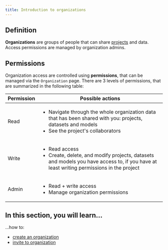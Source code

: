 ```yaml
---
title: Introduction to organizations
---
```


## Definition

**Organizations** are groups of people that can share [projects](../projects/introduction) and data. Access permissions are managed by organization admins.

## Permissions

Organization access are controlled using **permissions**, that can be managed via the `Organization` page. There are
3 levels of permissions, that are summarized in the following table:

| Permission | Possible actions                                                                                                                                                           |
| ---------- | -------------------------------------------------------------------------------------------------------------------------------------------------------------------------- |
| Read       | <ul><li>Navigate through the whole organization data that has been shared with you: projects, datasets and models</li> <li>See the project's collaborators</li></ul>       |
| Write      | <ul><li>Read access</li><li>Create, delete, and modify projects, datasets and models you have access to, if you have at least writing permissions in the project</li></ul> |
| Admin      | <ul><li>Read + write access</li><li>Manage organization permissions</li></ul>                                                                                              |

## In this section, you will learn...

...how to:

- [create an organization](create-an-organization)
- [invite to organization](invite-to-organization)
